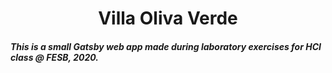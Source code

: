 <h1 align="center">Villa Oliva Verde</div>
<h5>This is a small Gatsby web app made during laboratory exercises for HCI class @ FESB, 2020.</h5>
